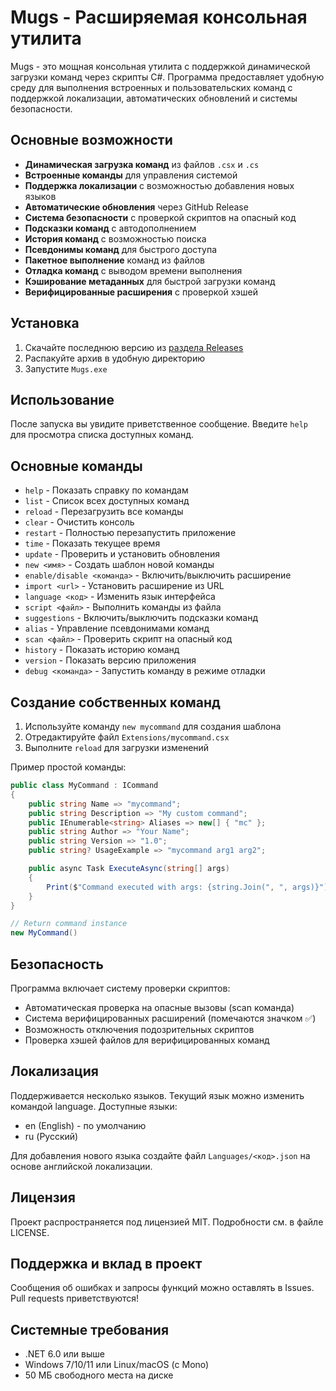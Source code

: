 # Mugs - Расширяемая консольная утилита

Mugs - это мощная консольная утилита с поддержкой динамической загрузки команд через скрипты C#. Программа предоставляет удобную среду для выполнения встроенных и пользовательских команд с поддержкой локализации, автоматических обновлений и системы безопасности.

## Основные возможности

* **Динамическая загрузка команд** из файлов `.csx` и `.cs`
* **Встроенные команды** для управления системой
* **Поддержка локализации** с возможностью добавления новых языков
* **Автоматические обновления** через GitHub Release
* **Система безопасности** с проверкой скриптов на опасный код
* **Подсказки команд** с автодополнением
* **История команд** с возможностью поиска
* **Псевдонимы команд** для быстрого доступа
* **Пакетное выполнение** команд из файлов
* **Отладка команд** с выводом времени выполнения
* **Кэширование метаданных** для быстрой загрузки команд
* **Верифицированные расширения** с проверкой хэшей

## Установка

1. Скачайте последнюю версию из [раздела Releases](https://github.com/shead0shead/mugs-test/releases)
2. Распакуйте архив в удобную директорию
3. Запустите `Mugs.exe`

## Использование

После запуска вы увидите приветственное сообщение. Введите `help` для просмотра списка доступных команд.

## Основные команды

* `help` - Показать справку по командам
* `list` - Список всех доступных команд
* `reload` - Перезагрузить все команды
* `clear` - Очистить консоль
* `restart` - Полностью перезапустить приложение
* `time` - Показать текущее время
* `update` - Проверить и установить обновления
* `new <имя>` - Создать шаблон новой команды
* `enable/disable <команда>` - Включить/выключить расширение
* `import <url>` - Установить расширение из URL
* `language <код>` - Изменить язык интерфейса
* `script <файл>` - Выполнить команды из файла
* `suggestions` - Включить/выключить подсказки команд
* `alias` - Управление псевдонимами команд
* `scan <файл>` - Проверить скрипт на опасный код
* `history` - Показать историю команд
* `version` - Показать версию приложения
* `debug <команда>` - Запустить команду в режиме отладки

## Создание собственных команд

1. Используйте команду `new mycommand` для создания шаблона
2. Отредактируйте файл `Extensions/mycommand.csx`
3. Выполните `reload` для загрузки изменений

Пример простой команды:

```csharp
public class MyCommand : ICommand
{
    public string Name => "mycommand";
    public string Description => "My custom command";
    public IEnumerable<string> Aliases => new[] { "mc" };
    public string Author => "Your Name";
    public string Version => "1.0";
    public string? UsageExample => "mycommand arg1 arg2";

    public async Task ExecuteAsync(string[] args)
    {
        Print($"Command executed with args: {string.Join(", ", args)}");
    }
}

// Return command instance
new MyCommand()
```

## Безопасность

Программа включает систему проверки скриптов:

* Автоматическая проверка на опасные вызовы (scan команда)
* Система верифицированных расширений (помечаются значком ✅)
* Возможность отключения подозрительных скриптов
* Проверка хэшей файлов для верифицированных команд

## Локализация

Поддерживается несколько языков. Текущий язык можно изменить командой language. Доступные языки:

* en (English) - по умолчанию
* ru (Русский)

Для добавления нового языка создайте файл `Languages/<код>.json` на основе английской локализации.

## Лицензия

Проект распространяется под лицензией MIT. Подробности см. в файле LICENSE.

## Поддержка и вклад в проект

Сообщения об ошибках и запросы функций можно оставлять в Issues. Pull requests приветствуются!

## Системные требования

* .NET 6.0 или выше
* Windows 7/10/11 или Linux/macOS (с Mono)
* 50 МБ свободного места на диске